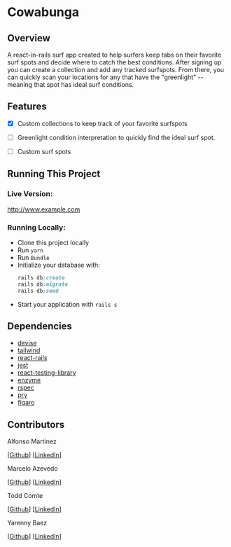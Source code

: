 # Cowabunga

## Overview

A react-in-rails surf app created to help surfers keep tabs on their favorite surf spots and decide where to catch the best conditions. After signing up you can create a collection and add any tracked surfspots. From there, you can quickly scan your locations for any that have the "greenlight" -- meaning that spot has ideal surf conditions.


## Features

- [x] Custom collections to keep track of your favorite surfspots
- [ ] Greenlight condition interpretation to quickly find the ideal surf spot.
- [ ] Custom surf spots


## Running This Project

### Live Version: 
http://www.example.com

### Running Locally:
- Clone this project locally
- Run `yarn`
- Run `Bundle`
- Initialize your database with:
  ```ruby
  rails db:create
  rails db:migrate
  rails db:seed
  ```
- Start your application with `rails s`


## Dependencies

- [devise](https://github.com/heartcombo/devise)
- [tailwind](https://tailwindcss.com/docs/guides/create-react-app)
- [react-rails](https://github.com/reactjs/react-rails)
- [jest](https://jestjs.io/docs/tutorial-react)
- [react-testing-library](https://testing-library.com/docs/react-testing-library/intro/)
- [enzyme](https://enzymejs.github.io/enzyme/)
- [rspec](http://rspec.info/)
- [pry](https://github.com/rweng/pry-rails)
- [figaro](https://github.com/laserlemon/figaro)


## Contributors
Alfonso Martinez

[[Github](https://github.com/shrikefound)]
[[LinkedIn](https://www.linkedin.com/in/alfonso-martinez-dev)]

Marcelo Azevedo

[[Github](https://github.com/celoazevedo)]
[[LinkedIn](https://www.linkedin.com/in/marceloazevedo1/)]

Todd Comte

[[Github](https://github.com/ToddComte)]
[[LinkedIn](https://www.linkedin.com/in/todd-comte-92b06769/)]

Yarenny Baez

[[Github](https://github.com/Byarenny)]
[[LinkedIn](https://www.linkedin.com/in/yarennyb/)]